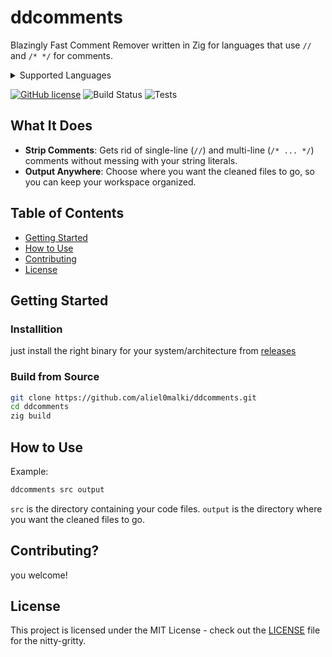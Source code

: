 # ddcomments
Blazingly Fast Comment Remover written in Zig for languages that use `//` and `/* */` for comments.

<details>
<summary>Supported Languages</summary>
- C
- C++
- zig
- rust
- Go
- Java
- JavaScript
- TypeScript
- etc
</details>

[![GitHub license](https://img.shields.io/badge/license-MIT-brightgreen.svg)](https://github.com/aliel0malki/ddcomments/blob/main/LICENSE)
![Build Status](https://github.com/aliel0malki/ddcomments/actions/workflows/release.yml/badge.svg?branch=main)
![Tests](https://github.com/aliel0malki/ddcomments/actions/workflows/tests.yml/badge.svg?branch=main)

## What It Does

- **Strip Comments**: Gets rid of single-line (`//`) and multi-line (`/* ... */`) comments without messing with your string literals.
- **Output Anywhere**: Choose where you want the cleaned files to go, so you can keep your workspace organized.

## Table of Contents
- [Getting Started](#getting-started)
- [How to Use](#how-to-use)
- [Contributing](#contributing)
- [License](#license)

## Getting Started

### Installition
just install the right binary for your system/architecture from [releases](https://github.com/aliel0malki/ddcomments/releases)


### Build from Source

```bash
git clone https://github.com/aliel0malki/ddcomments.git
cd ddcomments
zig build
```

## How to Use

Example:

```bash
ddcomments src output
```

`src` is the directory containing your code files.
`output` is the directory where you want the cleaned files to go.

## Contributing?
you welcome!

## License
This project is licensed under the MIT License - check out the [LICENSE](LICENSE) file for the nitty-gritty.
